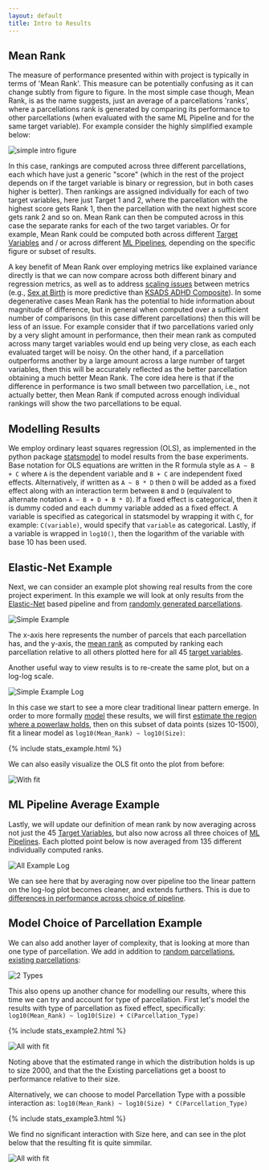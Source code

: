 ```yaml
---
layout: default
title: Intro to Results
---
```


## Mean Rank

The measure of performance presented within with project is typically in terms of 'Mean Rank'. This measure can be
potentially confusing as it can change subtly from figure to figure. In the most simple case though, Mean Rank, is 
as the name suggests, just an average of a parcellations 'ranks', where a parcellations rank is generated by comparing its
performance to other parcellations (when evaluated with the same ML Pipeline and for the same target variable). For example
consider the highly simplified example below:

![simple intro figure](https://raw.githubusercontent.com/sahahn/parc_scaling/master/data/intro_figure1.png)

In this case, rankings are computed across three different parcellations, each which have just a generic "score"
(which in the rest of the project depends on if the target variable is binary or regression,
but in both cases higher is better). Then rankings are assigned individually for each of two target variables,
here just Target 1 and 2, where the parcellation with the highest score gets Rank 1, then the parcellation with the next highest
score gets rank 2 and so on. Mean Rank can then be computed across in this case the separate ranks for each of the
two target variables. Or for example, Mean Rank could be computed both across different [Target Variables](./variables.html)
and / or across different [ML Pipelines](./ml_pipelines.html), depending on the specific figure or subset of results.

A key benefit of Mean Rank over employing metrics like explained variance directly is that we can now compare across both
different binary and regression metrics, as well as to address [scaling issues](./scaling_issues.html) between metrics
(e.g., [Sex at Birth](./target_variables#sex-at-birth) is more predictive than
[KSADS ADHD Composite](./target_variables#ksads-adhd-composite)). In some degenerative cases Mean Rank has the potential to hide
information about magnitude of difference, but in general when computed over a sufficient number of comparisons (in this case
different parcellations) then this will be less of an issue. For example consider that if two parcellations varied only by
a very slight amount in performance, then their mean rank as computed across many target variables would end up being very close,
as each each evaluated target will be noisy. On the other hand, if a parcellation outperforms another by a large amount across
a large number of target variables, then this will be accurately reflected as the better parcellation obtaining a much better
Mean Rank. The core idea here is that if the difference in performance is two small between two parcellation, i.e., not actually better,
then Mean Rank if computed across enough individual rankings will show the two parcellations to be equal.

## Modelling Results

We employ ordinary least squares regression (OLS), as implemented in the python package [statsmodel](https://www.statsmodels.org/stable/index.html)
to model results from the base experiments. Base notation for OLS equations are written in the R formula style as `A ~ B + C`
where `A` is the dependent variable and `B + C` are independent fixed effects.
Alternatively, if written as `A ~ B * D` then `D` will be added as a fixed effect
along with an interaction term between `B` and `D` (equivalent to alternate notation `A ~ B + D + B * D`).
If a fixed effect is categorical, then it is dummy coded and each dummy variable added as a fixed effect. A variable is specified as categorical in statsmodel by wrapping it with `C`, for example: `C(variable)`, would specify that `variable` as categorical.
Lastly, if a variable is wrapped in `log10()`, then the logarithm of the variable with base 10 has been used.


## Elastic-Net Example

Next, we can consider an example plot showing real results from the core project experiment. In
this example we will look at only results from the [Elastic-Net](./ml_pipelines#elastic-net.html) based pipeline
and from [randomly generated parcellations](./parcellations#random-parcellations).

![Simple Example](https://raw.githubusercontent.com/sahahn/parc_scaling/master/analyze/Figures/simple_example.png)

The x-axis here represents the number of parcels that each parcellation has, and the y-axis, the [mean rank](./results_intro#mean-rank) as
computed by ranking each parcellation relative to all others plotted here for all 45 [target variables](./variables.html).

Another useful way to view results is to re-create the same plot, but on a log-log scale.

![Simple Example Log](https://raw.githubusercontent.com/sahahn/parc_scaling/master/analyze/Figures/simple_example_log.png)

In this case we start to see a more clear traditional linear pattern emerge.
In order to more formally [model](./results_intro#modelling-results) these results, we will first [estimate the region where
a powerlaw holds](./estimate_powerlaw.html), then on this subset of data points (sizes 10-1500),
fit a linear model as `log10(Mean_Rank) ~ log10(Size)`:

{% include stats_example.html %}

We can also easily visualize the OLS fit onto the plot from before:

![With fit](https://raw.githubusercontent.com/sahahn/parc_scaling/master/analyze/Figures/simple_example_log_with_fit2.png)

## ML Pipeline Average Example

Lastly, we will update our definition of mean rank by now averaging across not just the 45 [Target Variables](./variables.html), but also
now across all three choices of [ML Pipelines](./ml_pipelines.html).
Each plotted point below is now averaged from 135 different individually computed ranks.

![All Example Log](https://raw.githubusercontent.com/sahahn/parc_scaling/master/analyze/Figures/all_example_log.png)

We can see here that by averaging now over pipeline too the linear pattern on the log-log plot becomes cleaner, and extends furthers.
This is due to [differences in performance across choice of pipeline](./by_pipeline.html).

## Model Choice of Parcellation Example

We can also add another layer of complexity, that is looking at more than one type of parcellation. We add in addition to
[random parcellations](./parcellations#random-parcellations), [existing parcellations](./parcellations#existing-parcellations):

![2 Types](https://raw.githubusercontent.com/sahahn/parc_scaling/master/analyze/Figures/all_example_log_2parcs.png)

This also opens up another chance for modelling our results, where this time we can try and account for type of parcellation. First
let's model the results with type of parcellation as fixed effect, specifically: `log10(Mean_Rank) ~ log10(Size) + C(Parcellation_Type)`

{% include stats_example2.html %}

![All with fit](https://raw.githubusercontent.com/sahahn/parc_scaling/master/analyze/Figures/all_with_fit_example.png)

Noting above that the estimated range in which the distribution holds is up to size 2000, and that the the Existing parcellations get a boost to performance
relative to their size.

Alternatively, we can choose to model Parcellation Type with a possible interaction as: `log10(Mean_Rank) ~ log10(Size) * C(Parcellation_Type)`

{% include stats_example3.html %}

We find no significant interaction with Size here, and can see in the plot below that the resulting fit is quite simmilar.

![All with fit](https://raw.githubusercontent.com/sahahn/parc_scaling/master/analyze/Figures/all_with_fit_example_interaction.png)

